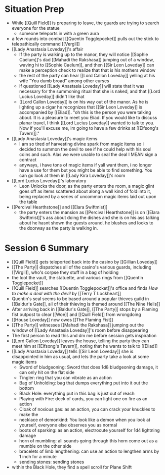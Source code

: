 # Situation Prep
* While [[Quill Field]] is preparing to leave, the guards are trying to search everyone for the statue
	* someone teleports in with a green aura
* a few rounds into combat [[Quentin Togglepocket]] pulls out the stick to telepathically command [[Vergil]]
* [[Lady Anastasia Loveday]]'s affair
	* If the party is walking up to the manor, they will notice [[Sophie Caelum]]'s dad [[Mahadi the Rakshasa]] jumping out of a window, waving hi to [[Sophie Caelum]], and then [[Sir Leon Loveday]] can make a perception check to realize that that is his mothers window
	* the rest of the party can hear [[Lord Callon Loveday]] yelling at his wife "You dumb broad" among other curses
	* if questioned [[Lady Anastasia Loveday]] will state that it was necessary for the summoning ritual that she is naked, and that [[Lord Lucius Loveday]] didn't like that
	* [[Lord Callon Loveday]] is on his way out of the manor. As he is lighting up a cigar he recognizes that [[Sir Leon Loveday]] is accompanied by [[Eliad]]. "oh this is the person you were talking about. It is a pleasure to meet you Eliad. If you would like to discuss planar travel, I think [[Lord Lucius Loveday]] wanted to talk to you. Now if you'll excuse me, im going to have a few drinks at [[Elfsong's Tavern]]."
* [[Lady Anastasia Loveday]]'s magic items
	* I am so tired of harvesting divine spark from magic items so i decided to summon the devil to see if he could help with his soul coins and such. Alas we were unable to seal the deal I MEAN sign a contract
	* anyways, i have tons of magic items if yall want them, i no longer have a use for them but you might be able to find something. You can go look at them in [[Lady Kira Loveday]]'s room
* [[Lord Lucius Loveday]]'s laboratory
	* Leon Unlocks the door, as the party enters the room, a magic glint goes off as items scattered about along a wall kind of fold into it, being replaced by a series of uncommon magic items laid out upon the table
* [[Percival Hearthstone]] and [[Elara Swiftmist]]
	* the party enters the mansion as [[Percival Hearthstone]] is on [[Elara Swiftmist]]'s ass about doing the dishes and she is on his ass talking about he hasnt shown the guests around. he blushes and looks to the doorway as the party is walking in.

# Session 6 Summary
* [[Quill Field]] gets teleported back into the casino by [[Gillian Loveday]]
* [[The Party]] dispatches all of the casino's various guards, including [[Virgil]], who's corpse they stuff in a bag of holding
* the loot the vault, the statuette, and various rings from [[Quentin Togglepocket]]
* [[Quill Field]] searches [[Quentin Togglepocket]]'s office and finds *How to make a deal with the devil* by [[Terry T Lockheart]]
* Quentin's seal seems to be based around a popular thieves guild in [[Baldur's Gate]], all of their thieving is themed around [[The Nine Hells]]
* After arriving back in [[Baldur's Gate]], [[The Party]] stops by a Flaming fist outpost to clear [[Woe]] and [[Quill Field]] from wrongdoing
* [[House Loveday]] now owes [[The Flaming Fist]]
* [[The Party]] witnesses [[Mahadi the Rakshasa]] jumping out the window of [[Lady Anastasia Loveday]]'s room before disappearing
* The first person to read this and dm me before session gets inspiration
* [[Lord Callon Loveday]] leaves the house, telling the party they can meet him at [[Elfsong's Tavern]], noting that he wants to talk to [[Eliad]]
* [[Lady Anastasia Loveday]] tells [[Sir Leon Loveday]] she is disappointed in him as usual, and lets the party take a look at some magic items
	* Sword of bludgeoning: Sword that does 1d8 bludgeoning damage, it can only hit on the flat side
	* Tingler: ring that you can vibrate as an action
	* Bag of Unholding: bag that dumps everything put into it out the bottom
	* Black Hole: everything put in this bag is just out of reach
	* Playing with Fire: deck of cards, you can light one on fire as an action
	* Cloak of noxious gas: as an action, you can crack your knuckles to make the 
	* necklace of demonkind: You look like a demon when you look at yourself, everyone else observes you as normal
	* boots of sparking: as an action, electrocute yourself for 1d4 lightning damage
	* horn of mumbling: all sounds going through this horn come out as a mumble on the other side
	* bracelets of limb lengthening: can use an action to lengthen arms by 1 inch for a minute
	* sending stones: sending stones
* within the Black Hole, they find a spell scroll for Plane Shift